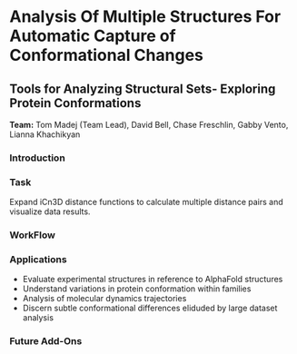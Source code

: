 # Analysis Of Multiple Structures For Automatic Capture of Conformational Changes
## Tools for Analyzing Structural Sets- Exploring Protein Conformations 
**Team:** Tom Madej (Team Lead), David Bell, Chase Freschlin, Gabby Vento, Lianna Khachikyan

### Introduction

### Task 
Expand iCn3D distance functions to calculate multiple distance pairs and visualize data results. 

### WorkFlow

### Applications 
- Evaluate experimental structures in reference to AlphaFold structures
- Understand variations in protein conformation within families
- Analysis of molecular dynamics trajectories
- Discern subtle conformational differences eliduded by large dataset analysis

### Future Add-Ons
